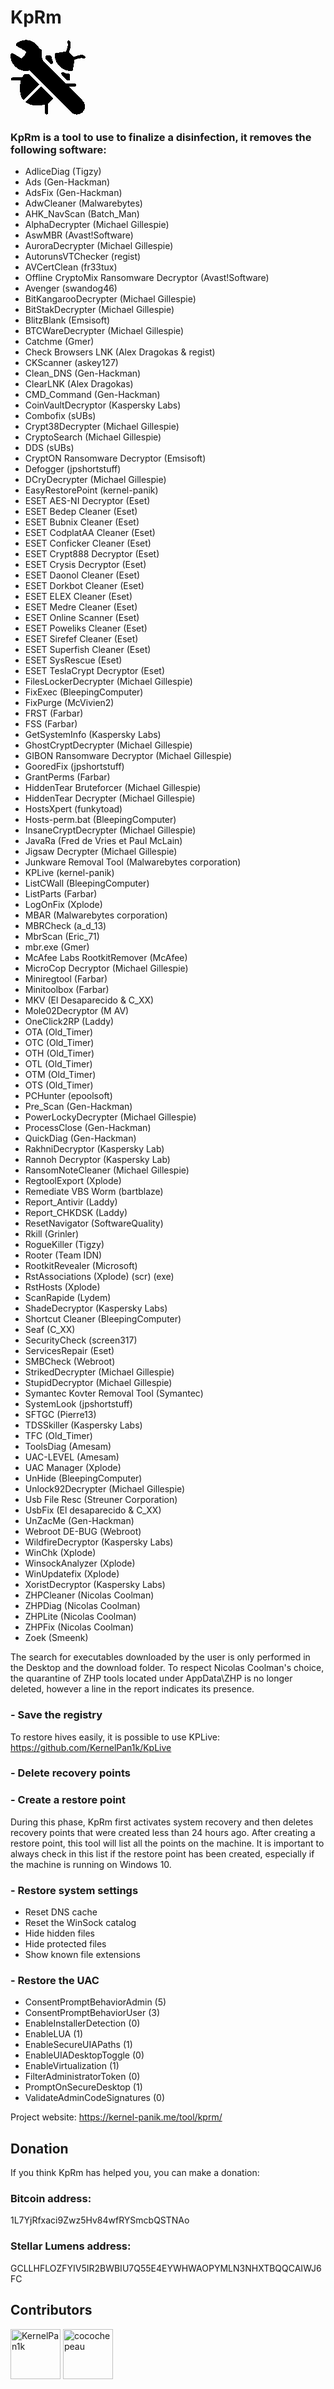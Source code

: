 # KpRm


![Google logo](./src/assets/bug.gif "google logo")


### KpRm is a tool to use to finalize a disinfection, it removes the following software:

 - AdliceDiag (Tigzy)
 - Ads (Gen-Hackman)
 - AdsFix (Gen-Hackman)
 - AdwCleaner (Malwarebytes)
 - AHK_NavScan (Batch_Man)
 - AlphaDecrypter (Michael Gillespie)
 - AswMBR (Avast!Software)
 - AuroraDecrypter (Michael Gillespie)
 - AutorunsVTChecker (regist)
 - AVCertClean (fr33tux)
 - Offline CryptoMix Ransomware Decryptor (Avast!Software)
 - Avenger (swandog46)
 - BitKangarooDecrypter (Michael Gillespie)
 - BitStakDecrypter (Michael Gillespie)
 - BlitzBlank (Emsisoft)
 - BTCWareDecrypter (Michael Gillespie)
 - Catchme (Gmer)
 - Check Browsers LNK (Alex Dragokas & regist)
 - CKScanner (askey127)
 - Clean_DNS (Gen-Hackman)
 - ClearLNK (Alex Dragokas)
 - CMD_Command (Gen-Hackman)
 - CoinVaultDecryptor (Kaspersky Labs)
 - Combofix (sUBs)
 - Crypt38Decrypter (Michael Gillespie)
 - CryptoSearch (Michael Gillespie)
 - DDS (sUBs)
 - CryptON Ransomware Decryptor (Emsisoft)
 - Defogger (jpshortstuff)
 - DCryDecrypter (Michael Gillespie)
 - EasyRestorePoint (kernel-panik)
 - ESET AES-NI Decryptor (Eset)
 - ESET Bedep Cleaner (Eset)
 - ESET Bubnix Cleaner (Eset)
 - ESET CodplatAA Cleaner (Eset)
 - ESET Conficker Cleaner (Eset)
 - ESET Crypt888 Decryptor (Eset)
 - ESET Crysis Decryptor (Eset)
 - ESET Daonol Cleaner (Eset)
 - ESET Dorkbot Cleaner (Eset)
 - ESET ELEX Cleaner (Eset)
 - ESET Medre Cleaner (Eset)
 - ESET Online Scanner (Eset)
 - ESET Poweliks Cleaner (Eset)
 - ESET Sirefef Cleaner (Eset)
 - ESET Superfish Cleaner (Eset)
 - ESET SysRescue (Eset)
 - ESET TeslaCrypt Decryptor (Eset)
 - FilesLockerDecrypter (Michael Gillespie)
 - FixExec (BleepingComputer)
 - FixPurge (McVivien2)
 - FRST (Farbar)
 - FSS (Farbar)
 - GetSystemInfo (Kaspersky Labs)
 - GhostCryptDecrypter (Michael Gillespie)
 - GIBON Ransomware Decryptor (Michael Gillespie)
 - GooredFix (jpshortstuff)
 - GrantPerms (Farbar)
 - HiddenTear Bruteforcer (Michael Gillespie)
 - HiddenTear Decrypter (Michael Gillespie)
 - HostsXpert (funkytoad)
 - Hosts-perm.bat (BleepingComputer)
 - InsaneCryptDecrypter (Michael Gillespie)
 - JavaRa (Fred de Vries et Paul McLain)
 - Jigsaw Decrypter (Michael Gillespie)
 - Junkware Removal Tool (Malwarebytes corporation)
 - KPLive (kernel-panik)
 - ListCWall (BleepingComputer)
 - ListParts (Farbar)
 - LogOnFix (Xplode)
 - MBAR (Malwarebytes corporation)
 - MBRCheck (a_d_13)
 - MbrScan (Eric_71)
 - mbr.exe (Gmer)
 - McAfee Labs RootkitRemover (McAfee)
 - MicroCop Decryptor (Michael Gillespie)
 - Miniregtool (Farbar)
 - Minitoolbox (Farbar)
 - MKV (El Desaparecido & C_XX)
 - Mole02Decryptor (M AV)
 - OneClick2RP (Laddy)
 - OTA (Old_Timer)
 - OTC (Old_Timer)
 - OTH (Old_Timer)
 - OTL (Old_Timer)
 - OTM (Old_Timer)
 - OTS (Old_Timer)
 - PCHunter (epoolsoft)
 - Pre_Scan (Gen-Hackman)
 - PowerLockyDecrypter (Michael Gillespie)
 - ProcessClose (Gen-Hackman)
 - QuickDiag (Gen-Hackman)
 - RakhniDecryptor (Kaspersky Lab)
 - Rannoh Decryptor (Kaspersky Lab)
 - RansomNoteCleaner (Michael Gillespie)
 - RegtoolExport (Xplode)
 - Remediate VBS Worm (bartblaze)
 - Report_Antivir (Laddy)
 - Report_CHKDSK (Laddy)
 - ResetNavigator (SoftwareQuality)
 - Rkill (Grinler)
 - RogueKiller (Tigzy)
 - Rooter (Team IDN)
 - RootkitRevealer (Microsoft)
 - RstAssociations (Xplode) (scr) (exe)
 - RstHosts (Xplode)
 - ScanRapide (Lydem)
 - ShadeDecryptor (Kaspersky Labs)
 - Shortcut Cleaner (BleepingComputer)
 - Seaf (C_XX)
 - SecurityCheck (screen317)
 - ServicesRepair (Eset)
 - SMBCheck (Webroot)
 - StrikedDecrypter (Michael Gillespie)
 - StupidDecryptor (Michael Gillespie)
 - Symantec Kovter Removal Tool (Symantec)
 - SystemLook (jpshortstuff)
 - SFTGC (Pierre13)
 - TDSSkiller (Kaspersky Labs)
 - TFC (Old_Timer)
 - ToolsDiag (Amesam)
 - UAC-LEVEL (Amesam)
 - UAC Manager (Xplode)
 - UnHide (BleepingComputer)
 - Unlock92Decrypter (Michael Gillespie)
 - Usb File Resc (Streuner Corporation)
 - UsbFix (El desaparecido & C_XX)
 - UnZacMe (Gen-Hackman)
 - Webroot DE-BUG (Webroot)
 - WildfireDecryptor (Kaspersky Labs)
 - WinChk (Xplode)
 - WinsockAnalyzer (Xplode)
 - WinUpdatefix (Xplode)
 - XoristDecryptor (Kaspersky Labs)
 - ZHPCleaner (Nicolas Coolman)
 - ZHPDiag (Nicolas Coolman)
 - ZHPLite (Nicolas Coolman)
 - ZHPFix (Nicolas Coolman)
 - Zoek (Smeenk)


The search for executables downloaded by the user is only performed in the Desktop and the download folder.
To respect Nicolas Coolman's choice, the quarantine of ZHP tools located under AppData\ZHP is no longer deleted,
however a line in the report indicates its presence.


### - Save the registry

To restore hives easily, it is possible to use KPLive: https://github.com/KernelPan1k/KpLive


### - Delete recovery points


### - Create a restore point

During this phase, KpRm first activates system recovery and then deletes recovery points that were created less
than 24 hours ago. After creating a restore point, this tool will list all the points on the machine.
It is important to always check in this list if the restore point has been created, especially if the machine is
running on Windows 10.


### - Restore system settings

- Reset DNS cache
- Reset the WinSock catalog
- Hide hidden files
- Hide protected files
- Show known file extensions


### - Restore the UAC

- ConsentPromptBehaviorAdmin (5)
- ConsentPromptBehaviorUser (3)
- EnableInstallerDetection (0)
- EnableLUA (1)
- EnableSecureUIAPaths (1)
- EnableUIADesktopToggle (0)
- EnableVirtualization (1)
- FilterAdministratorToken (0)
- PromptOnSecureDesktop (1)
- ValidateAdminCodeSignatures (0)


Project website: https://kernel-panik.me/tool/kprm/


## Donation

If you think KpRm has helped you, you can make a donation:

### Bitcoin address:

1L7YjRfxaci9Zwz5Hv84wfRYSmcbQSTNAo


### Stellar Lumens address:

GCLLHFLOZFYIV5IR2BWBIU7Q55E4EYWHWAOPYMLN3NHXTBQQCAIWJ6FC


## Contributors

<a href="https://github.com/kernelPan1k"><img src="https://avatars2.githubusercontent.com/u/3338681?s=460&v=4" title="KernelPan1k" width="80" height="80"></a>
<a href="https://github.com/cocochepeau"><img src="https://avatars1.githubusercontent.com/u/2019778?s=460&v=4" title="cocochepeau" width="80" height="80"></a>

